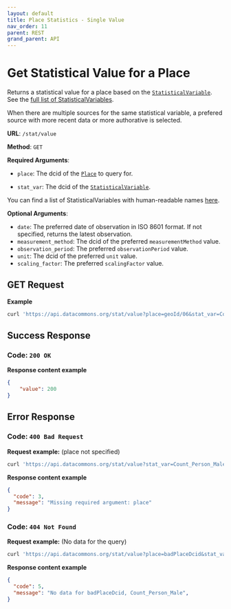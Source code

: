 ```yaml
---
layout: default
title: Place Statistics - Single Value
nav_order: 11
parent: REST
grand_parent: API
---
```


# Get Statistical Value for a Place

Returns a statistical value for a place based on the
[`StatisticalVariable`](https://datacommons.org/browser/StatisticalVariable).
See the [full list of StatisticalVariables](/statistical_variables.html).

When there are multiple sources for the same statistical variable, a prefered
source with more recent data or more authorative is selected.

**URL**: `/stat/value`

**Method**: `GET`

**Required Arguments**:

* `place`: The dcid of the [`Place`](https://datacommons.org/browser/Place) to query for.

* `stat_var`: The dcid of the [`StatisticalVariable`](https://datacommons.org/browser/StatisticalVariable).

You can find a list of StatisticalVariables with human-readable names [here](/statistical_variables.html).

**Optional Arguments**:

* `date`: The preferred date of observation in ISO 8601 format. If not specified, returns the latest observation.
* `measurement_method`: The dcid of the preferred `measurementMethod` value.
* `observation_period`: The preferred `observationPeriod` value.
* `unit`: The dcid of the preferred `unit` value.
* `scaling_factor`: The preferred `scalingFactor` value.

## GET Request

**Example**

```bash
curl 'https://api.datacommons.org/stat/value?place=geoId/06&stat_var=Count_Person_Male'
```

## Success Response

### **Code**: `200 OK`

**Response content example**

```json
{
    "value": 200
}
```

## Error Response

### **Code**: `400 Bad Request`

**Request example:** (place not specified)

```bash
curl 'https://api.datacommons.org/stat/value?stat_var=Count_Person_Male'
```

**Response content example**

```json
{
  "code": 3,
  "message": "Missing required argument: place"
}
```

### **Code**: `404 Not Found`

**Request example:** (No data for the query)

```bash
curl 'https://api.datacommons.org/stat/value?place=badPlaceDcid&stat_var=Count_Person_Male'
```

**Response content example**

```json
{
  "code": 5,
  "message": "No data for badPlaceDcid, Count_Person_Male",
}
```
